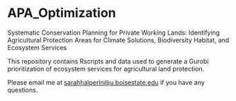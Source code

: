 # APA_Optimization
Systematic Conservation Planning for Private Working Lands: Identifying Agricultural Protection Areas for Climate Solutions, Biodiversity Habitat, and Ecosystem Services 

This repository contains Rscripts and data used to generate a Gurobi prioritization of ecosystem services for agricultural land protection. 

Please email me at sarahhalperin@u.boisestate.edu if you have any questions. 
